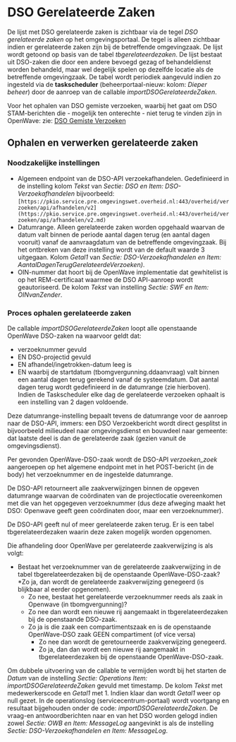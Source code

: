 # DSO Gerelateerde Zaken

De lijst met DSO gerelateerde zaken is zichtbaar via de tegel *DSO gerelateerde zaken* op het omgevingsportaal. De tegel is alleen zichtbaar indien er gerelateerde zaken zijn bij de betreffende omgevingzaak. De lijst wordt getoond op basis van de tabel *tbgerelateerdezaken*. De lijst bestaat uit DSO-zaken die door een andere bevoegd gezag of behandeldienst worden behandeld, maar wel degelijk spelen op dezelfde locatie als de betreffende omgevingzaak. De tabel wordt periodiek aangevuld indien zo ingesteld via de **taskscheduler** (beheerportaal-nieuw: kolom: *Dieper beheer*) door de aanroep van de callable *importDSOGerelateerdeZaken*.

Voor het ophalen van DSO gemiste verzoeken, waarbij het gaat om DSO STAM-berichten die - mogelijk ten onterechte - niet terug te vinden zijn in OpenWave: zie: [DSO Gemiste Verzoeken](/docs/probleemoplossing/programmablokken/dso_gemiste_verzoeken.md)

## Ophalen en verwerken gerelateerde zaken

### Noodzakelijke instellingen

* Algemeen endpoint van de DSO-API verzoekafhandelen. Gedefinieerd in de instelling kolom *Tekst* van *Sectie: DSO en Item: DSO-Verzoekafhandelen* bijvoorbeeld: `[https://pkio.service.pre.omgevingswet.overheid.nl:443/overheid/verzoeken/api/afhandelen/v2](https://pkio.service.pre.omgevingswet.overheid.nl:443/overheid/verzoeken/api/afhandelen/v2.md)`
* Datumrange. Alleen gerelateerde zaken worden opgehaald waarvan de datum valt binnen de periode aantal dagen terug (en aantal dagen vooruit) vanaf de aanvraagdatum van de betreffende omgevingzaak. Bij het ontbreken van deze instelling wordt van de default waarde 3 uitgegaan. Kolom *Getal1* van *Sectie: DSO-Verzoekafhandelen en Item: AantalDagenTerugGerelateerdeVerzoeken)*.
* OIN-nummer dat hoort bij de OpenWave implementatie dat gewhitelist is op het REM-certificaat waarmee de DSO API-aanroep wordt geautoriseerd. De kolom *Tekst* van instelling *Sectie: SWF en Item: OINvanZender*.

### Proces ophalen gerelateerde zaken

De callable *importDSOGerelateerdeZaken* loopt alle openstaande OpenWave DSO-zaken na waarvoor geldt dat:

* verzoeknummer gevuld
* EN DSO-projectid gevuld
* EN afhandel/ingetrokken-datum leeg is
* EN waarbij de startdatum (tbomgvergunning.ddaanvraag) valt binnen een aantal dagen terug gerekend vanaf de systeemdatum. Dat aantal dagen terug wordt gedefinieerd in de datumrange (zie hierboven). Indien de Taskscheduler elke dag de gerelateerde verzoeken ophaalt is een instelling van 2 dagen voldoende.

Deze datumrange-instelling bepaalt tevens de datumrange voor de aanroep naar de DSO-API, immers: een DSO Verzoekbericht wordt direct gesplitst in bijvoorbeeld milieudeel naar omgevingsdienst en bouwdeel naar gemeente: dat laatste deel is dan de gerelateerde zaak (gezien vanuit de omgevingsdienst).

Per gevonden OpenWave-DSO-zaak wordt de DSO-API *verzoeken_zoek* aangeroepen op het algemene endpoint met in het POST-bericht (in de body) het verzoeknummer en de ingestelde datumrange.

De DSO-API retourneert alle zaakverwijzingen binnen de opgeven datumrange waarvan de coördinaten van de projectlocatie overeenkomen met die van het opgegeven verzoeknummer (dus deze afweging maakt het DSO: Openwave geeft geen coördinaten door, maar een verzoeknummer).

De DSO-API geeft nul of meer gerelateerde zaken terug. Er is een tabel tbgerelateerdezaken waarin deze zaken mogelijk worden opgenomen.

Die afhandeling door OpenWave per gerelateerde zaakverwijzing is als volgt:

* Bestaat het verzoeknummer van de gerelateerde zaakverwijzing in de tabel tbgerelateerdezaken bij de openstaande OpenWave-DSO-zaak?
    *Zo ja, dan wordt de gerelateerde zaakverwijzing genegeerd (is blijkbaar al eerder opgenomen).
  * Zo nee, bestaat het gerelateerde verzoeknummer reeds als zaak in Openwave (in tbomgvergunning)?
  * Zo nee dan wordt een nieuwe rij aangemaakt in tbgerelateerdezaken bij de openstaande DSO-zaak.
  * Zo ja is die zaak een compartimentszaak en is de openstaande OpenWave-DSO zaak GEEN compartiment (of vice versa)
    * Zo nee dan wordt de geretourneerde zaakverwijzing genegeerd.
    * Zo ja, dan dan wordt een nieuwe rij aangemaakt in tbgerelateerdezaken bij de openstaande OpenWave-DSO-zaak.

Om dubbele uitvoering van de callable te vermijden wordt bij het starten de *Datum* van de instelling *Sectie: Operations Item: importDSOGerelateerdeZaken* gevuld met timestamp. De kolom *Tekst* met medewerkerscode en *Getal1* met 1. Indien klaar dan wordt *Getal1* weer op null gezet.
In de operationslog (servicecentrum-portaal) wordt voortgang en resultaat bijgehouden onder de code: *importDSOGerelateerdeZaken*. De vraag-en antwoordberichten naar en van het DSO worden gelogd indien zowel *Sectie: OWB en Item: MessageLog* aangevinkt is als de instelling *Sectie: DSO-Verzoekafhandelen en Item: MessageLog*.
